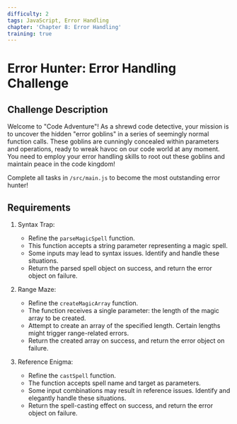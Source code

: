 ```yaml
---
difficulty: 2
tags: JavaScript, Error Handling
chapter: 'Chapter 8: Error Handling'
training: true
---
```


# Error Hunter: Error Handling Challenge

## Challenge Description

Welcome to "Code Adventure"! As a shrewd code detective, your mission is to uncover the hidden "error goblins" in a series of seemingly normal function calls. These goblins are cunningly concealed within parameters and operations, ready to wreak havoc on our code world at any moment. You need to employ your error handling skills to root out these goblins and maintain peace in the code kingdom!

Complete all tasks in `/src/main.js` to become the most outstanding error hunter!

## Requirements

1. Syntax Trap:

   - Refine the `parseMagicSpell` function.
   - This function accepts a string parameter representing a magic spell.
   - Some inputs may lead to syntax issues. Identify and handle these situations.
   - Return the parsed spell object on success, and return the error object on failure.

2. Range Maze:

   - Refine the `createMagicArray` function.
   - The function receives a single parameter: the length of the magic array to be created.
   - Attempt to create an array of the specified length. Certain lengths might trigger range-related errors.
   - Return the created array on success, and return the error object on failure.

3. Reference Enigma:

   - Refine the `castSpell` function.
   - The function accepts spell name and target as parameters.
   - Some input combinations may result in reference issues. Identify and elegantly handle these situations.
   - Return the spell-casting effect on success, and return the error object on failure.
